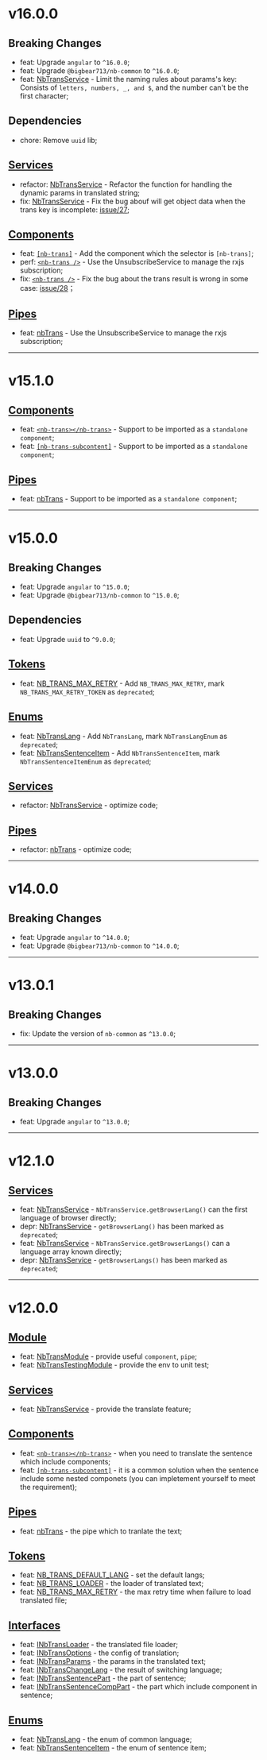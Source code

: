 # v16.0.0
## Breaking Changes
- feat: Upgrade `angular` to `^16.0.0`;
- feat: Upgrade `@bigbear713/nb-common` to `^16.0.0`;
- feat: [NbTransService](https://github.com/bigBear713/nb-trans/blob/master/projects/nb-trans/README.md#nbtransservice "NbTransService") - Limit the naming rules about params's key: Consists of `letters, numbers, _, and $`, and the number can't be the first character;

## Dependencies
- chore: Remove `uuid` lib;

## [Services](https://github.com/bigBear713/nb-trans/blob/master/projects/nb-trans/README.md#Services "Services")
- refactor: [NbTransService](https://github.com/bigBear713/nb-trans/blob/master/projects/nb-trans/README.md#nbtransservice "NbTransService") - Refactor the function for handling the dynamic params in translated string;
- fix: [NbTransService](https://github.com/bigBear713/nb-trans/blob/master/projects/nb-trans/README.md#nbtransservice "NbTransService") - Fix the bug abouf will get object data when the trans key is incomplete: [issue/27](https://github.com/bigBear713/nb-trans/issues/27);

## [Components](https://github.com/bigBear713/nb-trans/blob/master/projects/nb-trans/README.md#Components "Components")
- feat: [`[nb-trans]`](https://github.com/bigBear713/nb-trans/blob/master/projects/nb-trans/README.md#nb-trans) - Add the component which the selector is `[nb-trans]`;
- perf: [`<nb-trans />`](https://github.com/bigBear713/nb-trans/blob/master/projects/nb-trans/README.md#nb-transnb-trans) - Use the UnsubscribeService to manage the rxjs subscription;
- fix: [`<nb-trans />`](https://github.com/bigBear713/nb-trans/blob/master/projects/nb-trans/README.md#nb-transnb-trans) - Fix the bug about the trans result is wrong in some case: [issue/28](https://github.com/bigBear713/nb-trans/issues/28)；

## [Pipes](https://github.com/bigBear713/nb-trans/blob/master/projects/nb-trans/README.CN.md#Pipes "Pipes")
- feat: [nbTrans](https://github.com/bigBear713/nb-trans/blob/master/projects/nb-trans/README.CN.md#nbtrans-transformkey-string-options-inbtransoptions-string) - Use the UnsubscribeService to manage the rxjs subscription;

---

# v15.1.0
## [Components](https://github.com/bigBear713/nb-trans/blob/master/projects/nb-trans/README.md#Components "Components")
- feat: [`<nb-trans></nb-trans>`](https://github.com/bigBear713/nb-trans/blob/master/projects/nb-trans/README.md#nb-transnb-trans) - Support to be imported as a `standalone component`;
- feat: [`[nb-trans-subcontent]`](https://github.com/bigBear713/nb-trans/blob/master/projects/nb-trans/README.md#nb-trans-subcontent) - Support to be imported as a `standalone component`;

## [Pipes](https://github.com/bigBear713/nb-trans/blob/master/projects/nb-trans/README.md#Pipes "Pipes")
- feat: [nbTrans](https://github.com/bigBear713/nb-trans/blob/master/projects/nb-trans/README.md#nbtrans-transformkey-string-options-inbtransoptions-string) - Support to be imported as a `standalone component`;

---

# v15.0.0
## Breaking Changes
- feat: Upgrade `angular` to `^15.0.0`;
- feat: Upgrade `@bigbear713/nb-common` to `^15.0.0`;

## Dependencies
- feat: Upgrade `uuid` to `^9.0.0`;

## [Tokens](https://github.com/bigBear713/nb-trans/blob/master/projects/nb-trans/README.md#Tokens "Tokens")
- feat: [NB_TRANS_MAX_RETRY](https://github.com/bigBear713/nb-trans/blob/master/projects/nb-trans/README.md#nb_trans_max_retry) - Add `NB_TRANS_MAX_RETRY`, mark `NB_TRANS_MAX_RETRY_TOKEN` as `deprecated`;

## [Enums](https://github.com/bigBear713/nb-trans/blob/master/projects/nb-trans/README.md#Enums "Enums")
- feat: [NbTransLang](https://github.com/bigBear713/nb-trans/blob/master/projects/nb-trans/README.md#nbtranslang) - Add `NbTransLang`, mark `NbTransLangEnum` as `deprecated`;
- feat: [NbTransSentenceItem](https://github.com/bigBear713/nb-trans/blob/master/projects/nb-trans/README.md#nbtranssentenceitem) - Add `NbTransSentenceItem`, mark `NbTransSentenceItemEnum` as `deprecated`;

## [Services](https://github.com/bigBear713/nb-trans/blob/master/projects/nb-trans/README.md#Services "Services")
- refactor: [NbTransService](https://github.com/bigBear713/nb-trans/blob/master/projects/nb-trans/README.md#nbtransservice "NbTransService") - optimize code;

## [Pipes](https://github.com/bigBear713/nb-trans/blob/master/projects/nb-trans/README.md#Pipes "Pipes")
- refactor: [nbTrans](https://github.com/bigBear713/nb-trans/blob/master/projects/nb-trans/README.md#nbtrans-transformkey-string-options-inbtransoptions-string) - optimize code;

---

# v14.0.0
## Breaking Changes
- feat: Upgrade `angular` to `^14.0.0`;
- feat: Upgrade `@bigbear713/nb-common` to `^14.0.0`;

---

# v13.0.1
## Breaking Changes
- fix: Update the version of `nb-common` as `^13.0.0`;

---

# v13.0.0
## Breaking Changes
- feat: Upgrade `angular` to `^13.0.0`;

---

# v12.1.0
## [Services](https://github.com/bigBear713/nb-trans/blob/master/projects/nb-trans/README.md#Services "Services")
- feat: [NbTransService](https://github.com/bigBear713/nb-trans/blob/master/projects/nb-trans/README.md#nbtransservice "NbTransService") - `NbTransService.getBrowserLang()` can the first language of browser directly;
- depr: [NbTransService](https://github.com/bigBear713/nb-trans/blob/master/projects/nb-trans/README.md#nbtransservice "NbTransService") - `getBrowserLang()` has been marked as `deprecated`;
- feat: [NbTransService](https://github.com/bigBear713/nb-trans/blob/master/projects/nb-trans/README.md#nbtransservice "NbTransService") - `NbTransService.getBrowserLangs()` can a language array known directly;
- depr: [NbTransService](https://github.com/bigBear713/nb-trans/blob/master/projects/nb-trans/README.md#nbtransservice "NbTransService") - `getBrowserLangs()` has been marked as `deprecated`;

---

# v12.0.0
## [Module](https://github.com/bigBear713/nb-trans/blob/master/projects/nb-trans/README.md#Module "Module")
- feat: [NbTransModule](https://github.com/bigBear713/nb-trans/blob/master/projects/nb-trans/README.md#nbtransmodule) - provide useful `component`, `pipe`;
- feat: [NbTransTestingModule](https://github.com/bigBear713/nb-trans/blob/master/projects/nb-trans/README.md#nbtranstestingmodule) - provide the env to unit test;

## [Services](https://github.com/bigBear713/nb-trans/blob/master/projects/nb-trans/README.md#Services "Services")
- feat: [NbTransService](https://github.com/bigBear713/nb-trans/blob/master/projects/nb-trans/README.md#nbtransservice "NbTransService") - provide the translate feature;

## [Components](https://github.com/bigBear713/nb-trans/blob/master/projects/nb-trans/README.md#Components "Components")
- feat: [`<nb-trans></nb-trans>`](https://github.com/bigBear713/nb-trans/blob/master/projects/nb-trans/README.md#nb-transnb-trans) - when you need to translate the sentence which include components;
- feat: [`[nb-trans-subcontent]`](https://github.com/bigBear713/nb-trans/blob/master/projects/nb-trans/README.md#nb-trans-subcontent) - it is a common solution when the sentence include some nested componets (you can impletement yourself to meet the requirement);

## [Pipes](https://github.com/bigBear713/nb-trans/blob/master/projects/nb-trans/README.md#Pipes "Pipes")
- feat: [nbTrans](https://github.com/bigBear713/nb-trans/blob/master/projects/nb-trans/README.md#nbtrans-transformkey-string-options-inbtransoptions-string) - the pipe which to tranlate the text;

## [Tokens](https://github.com/bigBear713/nb-trans/blob/master/projects/nb-trans/README.md#Tokens "Tokens")
- feat: [NB_TRANS_DEFAULT_LANG](https://github.com/bigBear713/nb-trans/blob/master/projects/nb-trans/README.md#nb_trans_default_lang) - set the default langs;
- feat: [NB_TRANS_LOADER](https://github.com/bigBear713/nb-trans/blob/master/projects/nb-trans/README.md#nb_trans_loader) - the loader of translated text;
- feat: [NB_TRANS_MAX_RETRY](https://github.com/bigBear713/nb-trans/blob/master/projects/nb-trans/README.md#nb_trans_max_retry) - the max retry time when failure to load translated file;

## [Interfaces](https://github.com/bigBear713/nb-trans/blob/master/projects/nb-trans/README.md#Interfaces "Interfaces")
- feat: [INbTransLoader](https://github.com/bigBear713/nb-trans/blob/master/projects/nb-trans/README.md#inbtransloader) - the translated file loader;
- feat: [INbTransOptions](https://github.com/bigBear713/nb-trans/blob/master/projects/nb-trans/README.md#inbtransoptions) - the config of translation;
- feat: [INbTransParams](https://github.com/bigBear713/nb-trans/blob/master/projects/nb-trans/README.md#inbtransparams) - the params in the translated text;
- feat: [INbTransChangeLang](https://github.com/bigBear713/nb-trans/blob/master/projects/nb-trans/README.md#inbtranschangelang) - the result of switching language;
- feat: [INbTransSentencePart](https://github.com/bigBear713/nb-trans/blob/master/projects/nb-trans/README.md#inbtranssentencepart) - the part of sentence;
- feat: [INbTransSentenceCompPart](https://github.com/bigBear713/nb-trans/blob/master/projects/nb-trans/README.md#inbtranssentencecomppart) - the part which include component in sentence;

## [Enums](https://github.com/bigBear713/nb-trans/blob/master/projects/nb-trans/README.md#Enums "Enums")
- feat: [NbTransLang](https://github.com/bigBear713/nb-trans/blob/master/projects/nb-trans/README.md#nbtranslang) - the enum of common language;
- feat: [NbTransSentenceItem](https://github.com/bigBear713/nb-trans/blob/master/projects/nb-trans/README.md#nbtranssentenceitem) - the enum of sentence item;